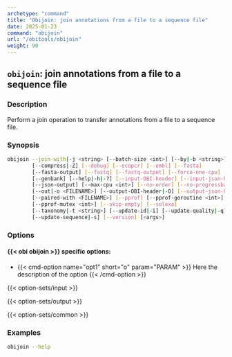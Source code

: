 ```yaml
---
archetype: "command"
title: "Obijoin: join annotations from a file to a sequence file"
date: 2025-01-23
command: "obijoin"
url: "/obitools/obijoin"
weight: 90
---
```


## `obijoin`: join annotations from a file to a sequence file

### Description 

Perform a join operation to transfer annotations from a file to a sequence file.

### Synopsis

```bash
obijoin --join-with|-j <string> [--batch-size <int>] [--by|-b <string>]...
        [--compress|-Z] [--debug] [--ecopcr] [--embl] [--fasta]
        [--fasta-output] [--fastq] [--fastq-output] [--force-one-cpu]
        [--genbank] [--help|-h|-?] [--input-OBI-header] [--input-json-header]
        [--json-output] [--max-cpu <int>] [--no-order] [--no-progressbar]
        [--out|-o <FILENAME>] [--output-OBI-header|-O] [--output-json-header]
        [--paired-with <FILENAME>] [--pprof] [--pprof-goroutine <int>]
        [--pprof-mutex <int>] [--skip-empty] [--solexa]
        [--taxonomy|-t <string>] [--update-id|-i] [--update-quality|-q]
        [--update-sequence|-s] [--version] [<args>]
```

### Options

#### {{< obi obijoin >}} specific options:

- {{< cmd-option name="opt1" short="o" param="PARAM" >}}
  Here the description of the option
  {{< /cmd-option >}}

{{< option-sets/input >}}

{{< option-sets/output >}}

{{< option-sets/common >}}

### Examples

```bash
obijoin --help
```
